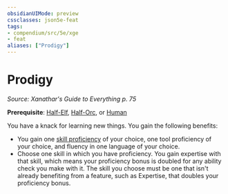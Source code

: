 ```yaml
---
obsidianUIMode: preview
cssclasses: json5e-feat
tags:
- compendium/src/5e/xge
- feat
aliases: ["Prodigy"]
---
```

# Prodigy
*Source: Xanathar's Guide to Everything p. 75*  

**Prerequisite**: [Half-Elf](/3-Mechanics/CLI/races/half-elf.md), [Half-Orc](/3-Mechanics/CLI/races/half-orc.md), or [Human](/3-Mechanics/CLI/races/human.md)

You have a knack for learning new things. You gain the following benefits:

- You gain one [skill proficiency](/3-Mechanics/CLI/tables/skills.md) of your choice, one tool proficiency of your choice, and fluency in one language of your choice.  
- Choose one skill in which you have proficiency. You gain expertise with that skill, which means your proficiency bonus is doubled for any ability check you make with it. The skill you choose must be one that isn't already benefiting from a feature, such as Expertise, that doubles your proficiency bonus.